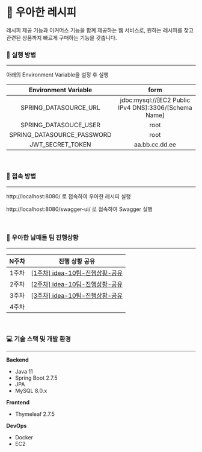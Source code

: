 # 📖 우아한 레시피

레시피 제공 기능과 이커머스 기능을 함께 제공하는 웹 서비스로, 원하는 레시피를 찾고 관련된 상품까지 빠르게 구매하는 기능을 갖춥니다.



### 📢 실행 방법

---

아래의 Environment Variable을 설정 후 실행

|    Environment Variable    |                         form                          |
| :------------------------: | :---------------------------------------------------: |
|   SPRING_DATASOURCE_URL    | jdbc:mysql://[EC2 Public IPv4 DNS]:3306/[Schema Name] |
|   SPRING_DATASOUCE_USER    |                         root                          |
| SPRING_DATASOURCE_PASSWORD |                         root                          |
|      JWT_SECRET_TOKEN      |                    aa.bb.cc.dd.ee                     |

<br />

### 🔗 접속 방법

---

http://localhost:8080/ 로 접속하여 우아한 레시피 실행

http://localhost:8080/swagger-ui/ 로 접속하여 Swagger 실행

<br />

### 💬 우아한 남매들 팀 진행상황

---

| N주차 |                        진행 상황 공유                        |
| :---: | :----------------------------------------------------------: |
| 1주차 | [[1주차] idea-10팀-진행상황-공유](./readme/[1주차]-idea-10팀-진행상황-공유.md) |
| 2주차 | [[2주차] idea-10팀-진행상황-공유](./readme/[2주차]-idea-10팀-진행상황-공유.md) |
| 3주차 | [[3주차] idea-10팀-진행상황-공유](./readme/[3주차]-idea-10팀-진행상황-공유.md) |
| 4주차 |                                                              |

<br />

### 💻 기술 스택 및 개발 환경

---

**Backend**

- Java 11
- Spring Boot 2.7.5
- JPA
- MySQL 8.0.x

**Frontend**

- Thymeleaf 2.7.5

**DevOps**

- Docker
- EC2

<br />

